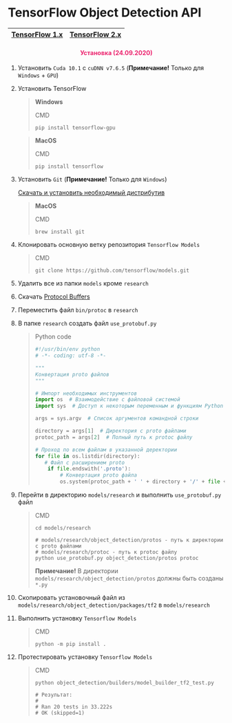# TensorFlow Object Detection API

| [TensorFlow 1.x](https://github.com/DmitryRyumin/tfObjDet/tree/master/tf1) | [TensorFlow 2.x](https://github.com/DmitryRyumin/tfObjDet/tree/master/tf2) |
| --- | --- |

<h4 align="center"><span style="color:#EC256F;">Установка (24.09.2020)</span></h4>

1. Установить `Cuda 10.1` с `cuDNN v7.6.5` (**Примечание!** Только для `Windows` + `GPU`)

2. Установить TensorFlow

    >  **Windows**
    >
    > CMD
    >
    > ```shell script
    > pip install tensorflow-gpu
    > ```

    >  **MacOS**
    >
    > CMD
    >
    > ```shell script
    > pip install tensorflow
    > ```

3. Установить `Git` (**Примечание!** Только для `Windows`)

    [Скачать и установить необходимый дистрибутив](https://git-scm.com/)

    >  **MacOS**
    >
    > CMD
    >
    > ```shell script
    > brew install git
    > ```

4. Клонировать основную ветку репозитория `Tensorflow Models`

    > CMD
    >
    > ```shell script
    > git clone https://github.com/tensorflow/models.git
    > ```

5. Удалить все из папки `models` кроме `research`

6. Скачать [Protocol Buffers](https://github.com/protocolbuffers/protobuf/tags)

7. Переместить файл `bin/protoc` в `research`

8. В папке `research` создать файл `use_protobuf.py`

    > Python code
    >
    > ```python
    > #!/usr/bin/env python
    > # -*- coding: utf-8 -*-
    > 
    > """
    > Конвертация proto файлов
    > """
    > 
    > # Импорт необходимых инструментов
    > import os  # Взаимодействие с файловой системой
    > import sys  # Доступ к некоторым переменным и функциям Python
    > 
    > args = sys.argv  # Список аргументов командной строки
    > 
    > directory = args[1]  # Директория с proto файлами
    > protoc_path = args[2]  # Полный путь к protoc файлу
    > 
    > # Проход по всем файлам в указанной деректории
    > for file in os.listdir(directory):
    >    # Файл с расширением proto
    >     if file.endswith('.proto'):
    >         # Конвертация proto файла
    >         os.system(protoc_path + ' ' + directory + '/' + file + ' --python_out=.')
    > ```

9. Перейти в директорию `models/research` и выполнить `use_protobuf.py` файл

    > CMD
    >
    > ```shell script
    > cd models/research
    > 
    > # models/research/object_detection/protos - путь к директории с proto файлами
    > # models/research/protoc - путь к protoc файлу
    > python use_protobuf.py object_detection/protos protoc
    > ```
    >
    > **Примечание!** В директории `models/research/object_detection/protos` должны быть созданы `*.py`

10. Скопировать установочный файл из `models/research/object_detection/packages/tf2` в `models/research`

11. Выполнить установку `Tensorflow Models`

    > CMD
    >
    > ```shell script
    > python -m pip install .
    > ```

12. Протестировать установку `Tensorflow Models`

    > CMD
    >
    > ```shell script
    > python object_detection/builders/model_builder_tf2_test.py
    >
    > # Результат:
    > #
    > # Ran 20 tests in 33.222s
    > # OK (skipped=1)
    > ```